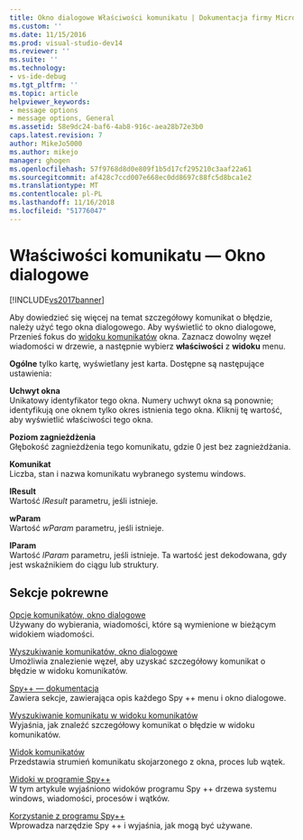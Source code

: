```yaml
---
title: Okno dialogowe Właściwości komunikatu | Dokumentacja firmy Microsoft
ms.custom: ''
ms.date: 11/15/2016
ms.prod: visual-studio-dev14
ms.reviewer: ''
ms.suite: ''
ms.technology:
- vs-ide-debug
ms.tgt_pltfrm: ''
ms.topic: article
helpviewer_keywords:
- message options
- message options, General
ms.assetid: 58e9dc24-baf6-4ab8-916c-aea28b72e3b0
caps.latest.revision: 7
author: MikeJo5000
ms.author: mikejo
manager: ghogen
ms.openlocfilehash: 57f9768d8d0e809f1b5d17cf295210c3aaf22a61
ms.sourcegitcommit: af428c7ccd007e668ec0dd8697c88fc5d8bca1e2
ms.translationtype: MT
ms.contentlocale: pl-PL
ms.lasthandoff: 11/16/2018
ms.locfileid: "51776047"
---
```

# <a name="message-properties-dialog-box"></a>Właściwości komunikatu — Okno dialogowe
[!INCLUDE[vs2017banner](../includes/vs2017banner.md)]

Aby dowiedzieć się więcej na temat szczegółowy komunikat o błędzie, należy użyć tego okna dialogowego. Aby wyświetlić to okno dialogowe, Przenieś fokus do [widoku komunikatów](../debugger/messages-view.md) okna. Zaznacz dowolny węzeł wiadomości w drzewie, a następnie wybierz **właściwości** z **widoku** menu.  
  
 **Ogólne** tylko kartę, wyświetlany jest karta. Dostępne są następujące ustawienia:  
  
 **Uchwyt okna**  
 Unikatowy identyfikator tego okna. Numery uchwyt okna są ponownie; identyfikują one oknem tylko okres istnienia tego okna. Kliknij tę wartość, aby wyświetlić właściwości tego okna.  
  
 **Poziom zagnieżdżenia**  
 Głębokość zagnieżdżenia tego komunikatu, gdzie 0 jest bez zagnieżdżania.  
  
 **Komunikat**  
 Liczba, stan i nazwa komunikatu wybranego systemu windows.  
  
 **lResult**  
 Wartość *lResult* parametru, jeśli istnieje.  
  
 **wParam**  
 Wartość *wParam* parametru, jeśli istnieje.  
  
 **lParam**  
 Wartość *lParam* parametru, jeśli istnieje. Ta wartość jest dekodowana, gdy jest wskaźnikiem do ciągu lub struktury.  
  
## <a name="related-sections"></a>Sekcje pokrewne  
 [Opcje komunikatów, okno dialogowe](../debugger/message-options-dialog-box.md)  
 Używany do wybierania, wiadomości, które są wymienione w bieżącym widokiem wiadomości.  
  
 [Wyszukiwanie komunikatów, okno dialogowe](../debugger/message-search-dialog-box.md)  
 Umożliwia znalezienie węzeł, aby uzyskać szczegółowy komunikat o błędzie w widoku komunikatów.  
  
 [Spy++ — dokumentacja](../debugger/spy-increment-reference.md)  
 Zawiera sekcje, zawierająca opis każdego Spy ++ menu i okno dialogowe.  
  
 [Wyszukiwanie komunikatu w widoku komunikatów](../debugger/how-to-search-for-a-message-in-messages-view.md)  
 Wyjaśnia, jak znaleźć szczegółowy komunikat o błędzie w widoku komunikatów.  
  
 [Widok komunikatów](../debugger/messages-view.md)  
 Przedstawia strumień komunikatu skojarzonego z okna, proces lub wątek.  
  
 [Widoki w programie Spy++](../debugger/spy-increment-views.md)  
 W tym artykule wyjaśniono widoków programu Spy ++ drzewa systemu windows, wiadomości, procesów i wątków.  
  
 [Korzystanie z programu Spy++](../debugger/using-spy-increment.md)  
 Wprowadza narzędzie Spy ++ i wyjaśnia, jak mogą być używane.



